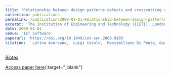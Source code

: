 ```yaml
---
title: "Relationship between design patterns defects and crosscutting concern scattering degree: an empirical study"
collection: publications
permalink: /publication/2009-01-01-Relationship-between-design-patterns-defects-and-crosscutting-concern-scattering-degree-an-empirical-study
excerpt: 'The Institution of Engineering and Technology ({IET}), London, UK, Scopus ID: 2-s2.0-70349736208, Cited by: 16'
date: 2009-01-01
venue: 'IET Software'
paperurl: 'https://doi.org/10.1049/iet-sen.2008.0105'
citation: ' Lerina Aversano,  Luigi Cerulo,  Massimiliano Di Penta, &quot;Relationship between design patterns defects and crosscutting concern scattering degree: an empirical study.&quot; IET Software, 2009.'
---
```

[Bibtex](https://dblp.org/rec/bib/journals/iee/AversanoCP09)

[Access paper here](https://doi.org/10.1049/iet-sen.2008.0105){:target="_blank"}
